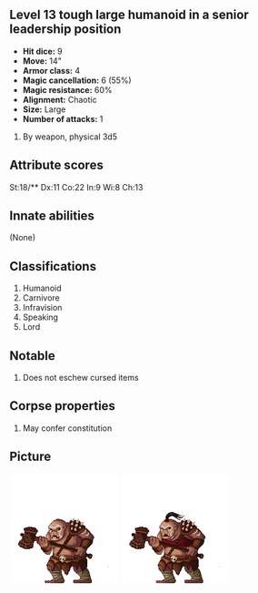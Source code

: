 ## Level 13 tough large humanoid in a senior leadership position

- **Hit dice:** 9
- **Move:** 14"
- **Armor class:** 4
- **Magic cancellation:** 6 (55%)
- **Magic resistance:** 60%
- **Alignment:** Chaotic
- **Size:** Large
- **Number of attacks:** 1
1. By weapon, physical 3d5

## Attribute scores

St:18/** Dx:11 Co:22 In:9 Wi:8 Ch:13

## Innate abilities

(None)

## Classifications

1. Humanoid
2. Carnivore
3. Infravision
4. Speaking
5. Lord

## Notable

1. Does not eschew cursed items

## Corpse properties

1. May confer constitution

## Picture

![Ogre overlord](https://github.com/hyvanmielenpelit/GnollHackTileSet/blob/main/Monsters/ogre_overlord/ogre_overlord.png) ![Ogre overlady](https://github.com/hyvanmielenpelit/GnollHackTileSet/blob/main/Monsters/ogre_overlord/ogre_overlord_female.png)
